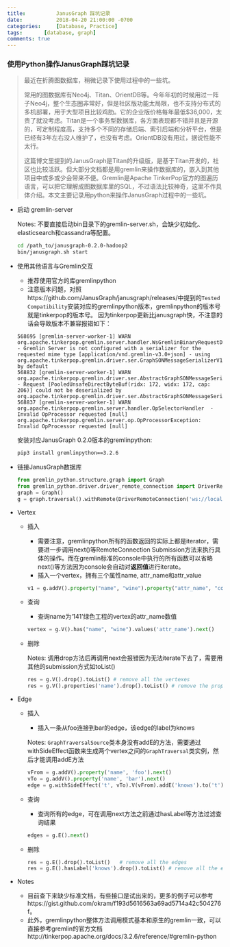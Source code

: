 ```yaml
---
title:          JanusGraph 踩坑记录
date:           2018-04-20 21:00:00 -0700
categories:     [Database, Practice]
tags:       [database, graph]
comments: true
---
```


### 使用Python操作JanusGraph踩坑记录

> 最近在折腾图数据库，稍微记录下使用过程中的一些坑。
>
> 常用的图数据库有Neo4j、Titan、OrientDB等。今年年初的时候用过一阵子Neo4j，整个生态圈非常好，但是社区版功能太局限，也不支持分布式的多机部署，用于大型项目比较鸡肋。它的企业版价格每年最低$36,000，太贵了就没考虑。Titan是一个事务型数据库，各方面表现都不错并且是开源的，可定制程度高，支持多个不同的存储后端、索引后端和分析平台，但是已经有3年左右没人维护了，也没有考虑。OrientDB没有用过，据说性能不太行。
>
> 这篇博文里提到的JanusGraph是Titan的升级版，是基于Titan开发的，社区也比较活跃。但大部分文档都是用gremlin来操作数据库的，嵌入到其他项目中或多或少会带来不便。Gremlin是Apache TinkerPop官方的图遍历语言，可以把它理解成图数据库里的SQL，不过语法比较神奇，这里不作具体介绍。本文主要记录用python来操作JanusGraph过程中的一些坑。

* 启动 gremlin-server

    Notes: 不要直接启动bin目录下的gremlin-server.sh，会缺少初始化、elasticsearch和cassandra等配置。

    ```bash
    cd /path_to/janusgraph-0.2.0-hadoop2
    bin/janusgraph.sh start
    ```

* 使用其他语言与Gremlin交互

    - 推荐使用官方的库gremlinpython
    - 注意版本问题，对照https://github.com/JanusGraph/janusgraph/releases/中提到的`Tested Compatibility`安装对应的gremlinpython版本，gremlinpython的版本号就是tinkerpop的版本号。
    因为tinkerpop更新比janusgraph快，不注意的话会导致版本不兼容报错如下：
    ```text
    568695 [gremlin-server-worker-1] WARN  org.apache.tinkerpop.gremlin.server.handler.WsGremlinBinaryRequestDecoder  - Gremlin Server is not configured with a serializer for the requested mime type [application/vnd.gremlin-v3.0+json] - using org.apache.tinkerpop.gremlin.driver.ser.GraphSONMessageSerializerV1d0 by default
    568832 [gremlin-server-worker-1] WARN  org.apache.tinkerpop.gremlin.driver.ser.AbstractGraphSONMessageSerializerV1d0  - Request [PooledUnsafeDirectByteBuf(ridx: 172, widx: 172, cap: 206)] could not be deserialized by org.apache.tinkerpop.gremlin.driver.ser.AbstractGraphSONMessageSerializerV1d0.
    568837 [gremlin-server-worker-1] WARN  org.apache.tinkerpop.gremlin.server.handler.OpSelectorHandler  - Invalid OpProcessor requested [null]
    org.apache.tinkerpop.gremlin.server.op.OpProcessorException: Invalid OpProcessor requested [null]
    ```
    安装对应JanusGraph 0.2.0版本的gremlinpython:

    ```bash
    pip3 install gremlinpython==3.2.6
    ```

* 链接JanusGraph数据库

    ```python
    from gremlin_python.structure.graph import Graph
    from gremlin_python.driver.driver_remote_connection import DriverRemoteConnection
    graph = Graph()
    g = graph.traversal().withRemote(DriverRemoteConnection('ws://localhost:8182/gremlin', 'g'))
    ```

* Vertex

    * 插入

        - 需要注意，gremlinpython所有的函数返回的实际上都是iterator，需要进一步调用next()等RemoteConnection Submission方法来执行具体的操作。而在gremlin标准的console中执行的所有函数可以省略next()等方法因为console会自动对**返回值**进行iterate。

        * 插入一个vertex，拥有三个属性name, attr_name和attr_value

        ```python
        v1 = g.addV().property("name", "wine").property("attr_name", "color").property("attr_value", 'red').next()
        ```

    * 查询

        * 查询name为‘141’绿色工程的vertex的attr_name数值

        ```python
        vertex = g.V().has("name", "wine").values('attr_name').next()
        ```

    * 删除

        Notes: 调用drop方法后再调用next会报错因为无法iterate下去了，需要用其他的submission方式如toList()

        ```python
        res = g.V().drop().toList()	# remove all the vertexes
        res = g.V().properties('name').drop().toList() # remove the property "name" for all vertexes
        ```

* Edge

    * 插入

      * 插入一条从foo连接到bar的edge，该edge的label为knows

      Notes: `GraphTraversalSource`类本身没有addE的方法，需要通过withSideEffect函数来生成两个vertex之间的`GraphTraversal`类实例，然后才能调用addE方法

      ```python
      vFrom = g.addV().property('name', 'foo').next()
      vTo = g.addV().property('name', 'bar').next()
      edge = g.withSideEffect('t', vTo).V(vFrom).addE('knows').to('t').next()
      ```

    * 查询

      * 查询所有的edge，可在调用next方法之前通过hasLabel等方法过滤查询结果

      ```python
      edges = g.E().next()
      ```

    * 删除

      ```python
      res = g.E().drop().toList()	# remove all the edges
      res = g.E().hasLabel('knows').drop().toList() # remove all the edges with label 'knows'
      ```

* Notes
    * 目前查下来缺少标准文档，有些接口是试出来的，更多的例子可以参考https://gist.github.com/okram/f193d5616563a69ad5714a42c504276f。
    * 此外，gremlinpython整体方法调用模式基本和原生的gremlin一致，可以直接参考gremlin的官方文档http://tinkerpop.apache.org/docs/3.2.6/reference/#gremlin-python